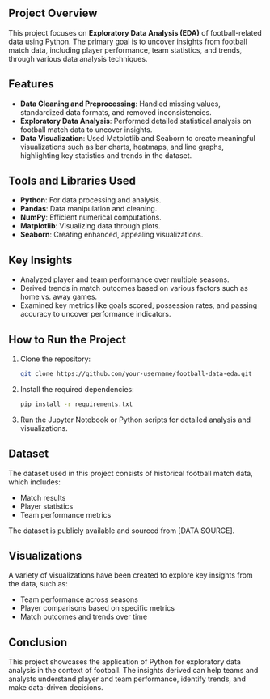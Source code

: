 ## Project Overview
This project focuses on **Exploratory Data Analysis (EDA)** of football-related data using Python. The primary goal is to uncover insights from football match data, including player performance, team statistics, and trends, through various data analysis techniques. 

## Features
- **Data Cleaning and Preprocessing**: Handled missing values, standardized data formats, and removed inconsistencies.
- **Exploratory Data Analysis**: Performed detailed statistical analysis on football match data to uncover insights.
- **Data Visualization**: Used Matplotlib and Seaborn to create meaningful visualizations such as bar charts, heatmaps, and line graphs, highlighting key statistics and trends in the dataset.

## Tools and Libraries Used
- **Python**: For data processing and analysis.
- **Pandas**: Data manipulation and cleaning.
- **NumPy**: Efficient numerical computations.
- **Matplotlib**: Visualizing data through plots.
- **Seaborn**: Creating enhanced, appealing visualizations.

## Key Insights
- Analyzed player and team performance over multiple seasons.
- Derived trends in match outcomes based on various factors such as home vs. away games.
- Examined key metrics like goals scored, possession rates, and passing accuracy to uncover performance indicators.

## How to Run the Project
1. Clone the repository:
   ```bash
   git clone https://github.com/your-username/football-data-eda.git
   ```
2. Install the required dependencies:
   ```bash
   pip install -r requirements.txt
   ```
3. Run the Jupyter Notebook or Python scripts for detailed analysis and visualizations.

## Dataset
The dataset used in this project consists of historical football match data, which includes:
- Match results
- Player statistics
- Team performance metrics

The dataset is publicly available and sourced from [DATA SOURCE].

## Visualizations
A variety of visualizations have been created to explore key insights from the data, such as:
- Team performance across seasons
- Player comparisons based on specific metrics
- Match outcomes and trends over time

## Conclusion
This project showcases the application of Python for exploratory data analysis in the context of football. The insights derived can help teams and analysts understand player and team performance, identify trends, and make data-driven decisions.


